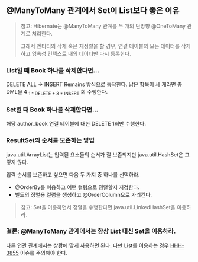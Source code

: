 ## @ManyToMany 관계에서 Set이 List보다 좋은 이유

> 참고: Hibernate는 @ManyToMany 관계를 두 개의 단방향 @OneToMany 관계로 처리한다.
>
> 그래서 엔티티의 삭제 혹은 재정렬을 할 경우, 연결 테이블의 모든 데이터를 삭제하고 영속성 컨텍스트 내의 데이터만 다시 등록한다.

### List일 때 Book 하나를 삭제한다면...
DELETE ALL -> INSERT Remains 방식으로 동작한다.
남은 항목이 세 개라면 총 DML을 4 <sub>1 * DELETE + 3 * INSERT</sub> 회 수행한다.

### Set일 때 Book 하나를 삭제한다면...
해당 author_book 연결 테이블에 대한 DELETE 1회만 수행한다.

### ResultSet의 순서를 보존하는 방법
java.util.ArrayList는 입력된 요소들의 순서가 잘 보존되지만 java.util.HashSet은 그렇지 않다.
 
입력 순서를 보존하고 싶으면 다음 두 가지 중 하나를 선택하라.

- @OrderBy를 이용하고 어떤 컬럼으로 정렬할지 지정한다.
- 별도의 정렬용 컬럼을 생성하고 @OrderColumn으로 가리킨다.
> 참고: Set을 이용하면서 정렬을 수행한다면 java.util.LinkedHashSet을 이용하라. 

### 결론: @ManyToMany 관계에서는 항상 List 대신 Set을 이용하라.
다른 연관 관계에서는 상황에 맞게 사용하면 된다. 다만 List를 이용하는 경우 [HHH-3855](https://hibernate.atlassian.net/browse/HHH-5855) 이슈를 주의해야 한다.
